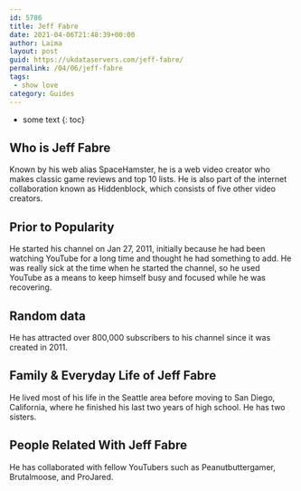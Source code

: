 ```yaml
---
id: 5786
title: Jeff Fabre
date: 2021-04-06T21:48:39+00:00
author: Laima
layout: post
guid: https://ukdataservers.com/jeff-fabre/
permalink: /04/06/jeff-fabre
tags:
 - show love
category: Guides
---
```


* some text
{: toc}


## Who is Jeff Fabre
                  
                  
                  
Known by his web alias SpaceHamster, he is a web video creator who makes classic game reviews and top 10 lists. He is also part of the internet collaboration known as Hiddenblock, which consists of five other video creators. 
                  
              
            
              
            
                
                
                
## Prior to Popularity
                  
                  
                  
He started his channel on Jan 27, 2011, initially because he had been watching YouTube for a long time and thought he had something to add. He was really sick at the time when he started the channel, so he used YouTube as a means to keep himself busy and focused while he was recovering.
                  
              
            
              
            
                
                
                
## Random data
                  
                  
                  
He has attracted over 800,000 subscribers to his channel since it was created in 2011.
                  
              
            
              
            
                
                
                
## Family & Everyday Life of Jeff Fabre
                  
                  
                  
He lived most of his life in the Seattle area before moving to San Diego, California, where he finished his last two years of high school. He has two sisters.
                  
              
            
              
            
                
                
                
## People Related With Jeff Fabre
                  
                  
                  
He has collaborated with fellow YouTubers such as Peanutbuttergamer, Brutalmoose, and ProJared.
                  
              
            
              
            
                
              
            
              
              
            
            
              
            
          
          
          